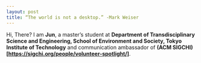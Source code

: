 ```yaml
---
layout: post
title: “The world is not a desktop.” -Mark Weiser
---
```


Hi, There? I am **Jun**, a master’s student at **Department of Transdisciplinary Science and Engineering, School of Environment and Society, Tokyo Institute of Technology** and communication ambassador of **(ACM SIGCHI)[https://sigchi.org/people/volunteer-spotlight/]**.

<!-- 
Next you can update your site name, avatar and other options using the _config.yml file in the root of your repository (shown below).

![_config.yml]({{ site.baseurl }}/images/config.png)

The easiest way to make your first post is to edit this one. Go into /_posts/ and update the Hello World markdown file. For more instructions head over to the [Jekyll Now repository](https://github.com/barryclark/jekyll-now) on GitHub. 
-->